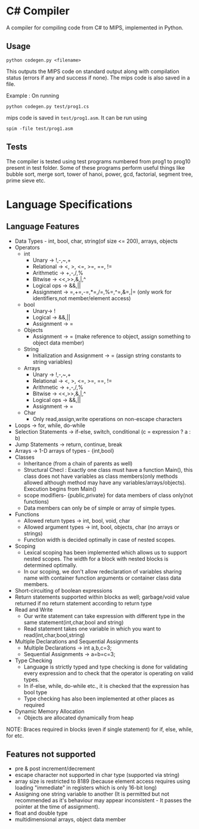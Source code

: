 # C# Compiler

A compiler for compiling code from C# to MIPS, implemented in Python.

## Usage

    python codegen.py <filename>

This outputs the MIPS code on standard output along with compilation status (errors if any and success if none). The mips code is also saved in a file.

Example : On running

    python codegen.py test/prog1.cs

mips code is saved in `test/prog1.asm`. It can be run using

    spim -file test/prog1.asm

## Tests
The compiler is tested using test programs numbered from prog1 to prog10 present in test folder. Some of these programs perform useful things like bubble sort, merge sort, tower of hanoi, power, gcd, factorial, segment tree, prime sieve etc.

# Language Specifications

## Language Features

- Data Types - int, bool, char, string(of size <= 200), arrays, objects
- Operators
    - int
        - Unary -> !,-,~,+
        - Relational ->  <, >, <=, >=, ==, !=
        - Arithmetic -> +,-,/,%
        - Bitwise -> <<,>>,&,|,^
        - Logical ops -> &&,||
        - Assignment -> =,+=,-=,*=,/=,%=,^=,&=,|= (only work for identifiers,not member/element access)
    - bool
        - Unary-> !
        - Logical -> &&,||
        - Assignment -> =
    - Objects
        - Assignment -> = (make reference to object, assign something to object data member)
    - String
        - Initialization and Assignment -> = (assign string constants to string variables)
    - Arrays
        - Unary -> !,-,~,+
        - Relational ->  <, >, <=, >=, ==, !=
        - Arithmetic -> +,-,/,%
        - Bitwise -> <<,>>,&,|,^
        - Logical ops -> &&,||
        - Assignment -> =
    - Char
        - Only read,assign,write operations on non-escape characters
- Loops -> for, while, do-while
- Selection Statements -> if-else, switch, conditional (c = expression ? a : b)
- Jump Statements -> return, continue, break
- Arrays -> 1-D arrays of types - {int,bool}
- Classes
    - Inheritance (from a chain of parents as well)
    - Structural Checl : Exactly one class must have a function Main(), this class does not have variables as class members(only methods allowed although method may have any variables/arrays/objects). Execution begins from Main()
    - scope modifiers- {public,private} for data members of class only(not functions)
    - Data members can only be of simple or array of simple types.
- Functions
    - Allowed return types -> int, bool, void, char
    - Allowed argument types -> int, bool, objects, char (no arrays or strings)
    - Function width is decided optimally in case of nested scopes.
- Scoping
    - Lexical scoping has been implemented which allows us to support nested scopes. The width for a block with nested blocks is determined optimally.
    - In our scoping, we don't allow redeclaration of variables sharing name with container function arguments or container class data members.
- Short-circuiting of boolean expressions
- Return statements supported within blocks as well; garbage/void value returned if no return statement according to return type
- Read and Write
    - Our write statement can take expression with different type in the same statement(int,char,bool and string)
    - Read statement takes one variable in which you want to read(int,char,bool,string)
- Multiple Declarations and Sequential Assignments
    - Multiple Declarations  -> int a,b,c=3;
    - Sequential Assignments -> a=b=c=3;
- Type Checking
    - Language is strictly typed and type checking is done for validating every expression and to check that the operator is operating on valid types.
    - In if-else, while, do-while etc., it is checked that the expression has bool type
    - Type checking has also been implemented at other places as required
- Dynamic Memory Allocation
    - Objects are allocated dynamically from heap

NOTE: Braces required in blocks (even if single statement) for if, else, while, for etc.

## Features not supported
- pre & post increment/decrement
- escape character not supported in char type (supported via string)
- array size is restricted to 8189 (because element access requires using loading "immediate" in registers which is only 16-bit long)
- Assigning one string variable to another (It is permitted but not recommended as it's behaviour may appear inconsistent - It passes the pointer at the time of assignment).
- float and double type
- multidimensional arrays, object data member